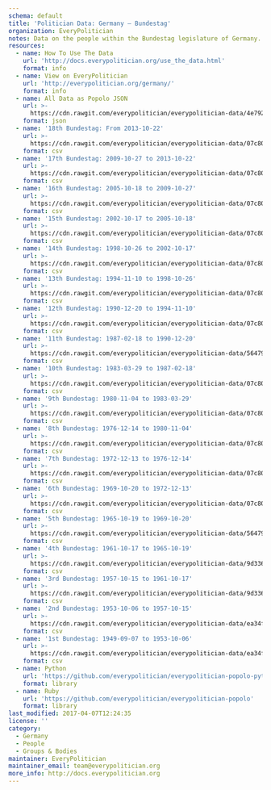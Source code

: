 ```yaml
---
schema: default
title: 'Politician Data: Germany — Bundestag'
organization: EveryPolitician
notes: Data on the people within the Bundestag legislature of Germany.
resources:
  - name: How To Use The Data
    url: 'http://docs.everypolitician.org/use_the_data.html'
    format: info
  - name: View on EveryPolitician
    url: 'http://everypolitician.org/germany/'
    format: info
  - name: All Data as Popolo JSON
    url: >-
      https://cdn.rawgit.com/everypolitician/everypolitician-data/4e79208976ce3691783f1f0af226c70a98100c83/data/Germany/Bundestag/ep-popolo-v1.0.json
    format: json
  - name: '18th Bundestag: From 2013-10-22'
    url: >-
      https://cdn.rawgit.com/everypolitician/everypolitician-data/07c80b4c417e8173fca49d5392b4a21a2025afbe/data/Germany/Bundestag/term-18.csv
    format: csv
  - name: '17th Bundestag: 2009-10-27 to 2013-10-22'
    url: >-
      https://cdn.rawgit.com/everypolitician/everypolitician-data/07c80b4c417e8173fca49d5392b4a21a2025afbe/data/Germany/Bundestag/term-17.csv
    format: csv
  - name: '16th Bundestag: 2005-10-18 to 2009-10-27'
    url: >-
      https://cdn.rawgit.com/everypolitician/everypolitician-data/07c80b4c417e8173fca49d5392b4a21a2025afbe/data/Germany/Bundestag/term-16.csv
    format: csv
  - name: '15th Bundestag: 2002-10-17 to 2005-10-18'
    url: >-
      https://cdn.rawgit.com/everypolitician/everypolitician-data/07c80b4c417e8173fca49d5392b4a21a2025afbe/data/Germany/Bundestag/term-15.csv
    format: csv
  - name: '14th Bundestag: 1998-10-26 to 2002-10-17'
    url: >-
      https://cdn.rawgit.com/everypolitician/everypolitician-data/07c80b4c417e8173fca49d5392b4a21a2025afbe/data/Germany/Bundestag/term-14.csv
    format: csv
  - name: '13th Bundestag: 1994-11-10 to 1998-10-26'
    url: >-
      https://cdn.rawgit.com/everypolitician/everypolitician-data/07c80b4c417e8173fca49d5392b4a21a2025afbe/data/Germany/Bundestag/term-13.csv
    format: csv
  - name: '12th Bundestag: 1990-12-20 to 1994-11-10'
    url: >-
      https://cdn.rawgit.com/everypolitician/everypolitician-data/07c80b4c417e8173fca49d5392b4a21a2025afbe/data/Germany/Bundestag/term-12.csv
    format: csv
  - name: '11th Bundestag: 1987-02-18 to 1990-12-20'
    url: >-
      https://cdn.rawgit.com/everypolitician/everypolitician-data/564797f19ef2853c5f05af4d4ff97c8a0160f587/data/Germany/Bundestag/term-11.csv
    format: csv
  - name: '10th Bundestag: 1983-03-29 to 1987-02-18'
    url: >-
      https://cdn.rawgit.com/everypolitician/everypolitician-data/07c80b4c417e8173fca49d5392b4a21a2025afbe/data/Germany/Bundestag/term-10.csv
    format: csv
  - name: '9th Bundestag: 1980-11-04 to 1983-03-29'
    url: >-
      https://cdn.rawgit.com/everypolitician/everypolitician-data/07c80b4c417e8173fca49d5392b4a21a2025afbe/data/Germany/Bundestag/term-9.csv
    format: csv
  - name: '8th Bundestag: 1976-12-14 to 1980-11-04'
    url: >-
      https://cdn.rawgit.com/everypolitician/everypolitician-data/07c80b4c417e8173fca49d5392b4a21a2025afbe/data/Germany/Bundestag/term-8.csv
    format: csv
  - name: '7th Bundestag: 1972-12-13 to 1976-12-14'
    url: >-
      https://cdn.rawgit.com/everypolitician/everypolitician-data/07c80b4c417e8173fca49d5392b4a21a2025afbe/data/Germany/Bundestag/term-7.csv
    format: csv
  - name: '6th Bundestag: 1969-10-20 to 1972-12-13'
    url: >-
      https://cdn.rawgit.com/everypolitician/everypolitician-data/07c80b4c417e8173fca49d5392b4a21a2025afbe/data/Germany/Bundestag/term-6.csv
    format: csv
  - name: '5th Bundestag: 1965-10-19 to 1969-10-20'
    url: >-
      https://cdn.rawgit.com/everypolitician/everypolitician-data/564797f19ef2853c5f05af4d4ff97c8a0160f587/data/Germany/Bundestag/term-5.csv
    format: csv
  - name: '4th Bundestag: 1961-10-17 to 1965-10-19'
    url: >-
      https://cdn.rawgit.com/everypolitician/everypolitician-data/9d33621f3f55702fe5d7eca5972a92524a918781/data/Germany/Bundestag/term-4.csv
    format: csv
  - name: '3rd Bundestag: 1957-10-15 to 1961-10-17'
    url: >-
      https://cdn.rawgit.com/everypolitician/everypolitician-data/9d33621f3f55702fe5d7eca5972a92524a918781/data/Germany/Bundestag/term-3.csv
    format: csv
  - name: '2nd Bundestag: 1953-10-06 to 1957-10-15'
    url: >-
      https://cdn.rawgit.com/everypolitician/everypolitician-data/ea34f2ec9b8e965f4e2dc2e83dc479befc9124a5/data/Germany/Bundestag/term-2.csv
    format: csv
  - name: '1st Bundestag: 1949-09-07 to 1953-10-06'
    url: >-
      https://cdn.rawgit.com/everypolitician/everypolitician-data/ea34f2ec9b8e965f4e2dc2e83dc479befc9124a5/data/Germany/Bundestag/term-1.csv
    format: csv
  - name: Python
    url: 'https://github.com/everypolitician/everypolitician-popolo-python'
    format: library
  - name: Ruby
    url: 'https://github.com/everypolitician/everypolitician-popolo'
    format: library
last_modified: 2017-04-07T12:24:35
license: ''
category:
  - Germany
  - People
  - Groups & Bodies
maintainer: EveryPolitician
maintainer_email: team@everypolitician.org
more_info: http://docs.everypolitician.org
---
```

